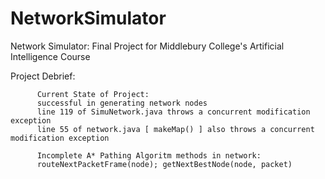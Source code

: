 # NetworkSimulator
Network Simulator: Final Project for Middlebury College's Artificial Intelligence Course

Project Debrief:




          Current State of Project:
          successful in generating network nodes
          line 119 of SimuNetwork.java throws a concurrent modification exception
          line 55 of network.java [ makeMap() ] also throws a concurrent modification exception 
          
          Incomplete A* Pathing Algoritm methods in network:
          routeNextPacketFrame(node); getNextBestNode(node, packet)



